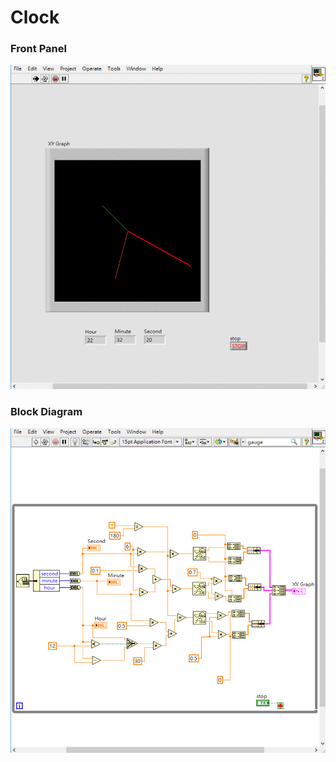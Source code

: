 # Clock
### Front Panel
![Front Panel](https://github.com/Offliners/LabVIEW_projects/blob/master/Clock/Clock%20front%20panel.gif)

### Block Diagram
![Block Diagram](https://github.com/Offliners/LabVIEW_projects/blob/master/Clock/Clock%20%20block%20diagram.png)
